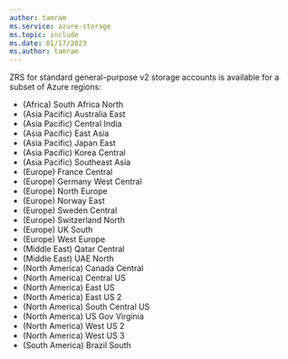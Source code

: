 ```yaml
---
author: tamram
ms.service: azure-storage
ms.topic: include
ms.date: 01/17/2023
ms.author: tamram
---
```


ZRS for standard general-purpose v2 storage accounts is available for a subset of Azure regions:

- (Africa) South Africa North
- (Asia Pacific) Australia East
- (Asia Pacific) Central India
- (Asia Pacific) East Asia
- (Asia Pacific) Japan East
- (Asia Pacific) Korea Central
- (Asia Pacific) Southeast Asia
- (Europe) France Central
- (Europe) Germany West Central
- (Europe) North Europe
- (Europe) Norway East
- (Europe) Sweden Central
- (Europe) Switzerland North
- (Europe) UK South
- (Europe) West Europe
- (Middle East) Qatar Central
- (Middle East) UAE North
- (North America) Canada Central
- (North America) Central US
- (North America) East US
- (North America) East US 2
- (North America) South Central US
- (North America) US Gov Virginia
- (North America) West US 2
- (North America) West US 3
- (South America) Brazil South
